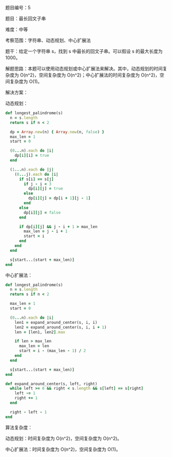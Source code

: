 题目编号：5

题目：最长回文子串

难度：中等

考察范围：字符串、动态规划、中心扩展法

题干：给定一个字符串 s，找到 s 中最长的回文子串。可以假设 s 的最大长度为 1000。

解题思路：本题可以使用动态规划或中心扩展法来解决。其中，动态规划的时间复杂度为 O(n^2)，空间复杂度为 O(n^2)；中心扩展法的时间复杂度为 O(n^2)，空间复杂度为 O(1)。

解决方案：

动态规划：

```ruby
def longest_palindrome(s)
  n = s.length
  return s if n < 2

  dp = Array.new(n) { Array.new(n, false) }
  max_len = 1
  start = 0

  (0...n).each do |i|
    dp[i][i] = true
  end

  (1...n).each do |j|
    (0...j).each do |i|
      if s[i] == s[j]
        if j - i < 3
          dp[i][j] = true
        else
          dp[i][j] = dp[i + 1][j - 1]
        end
      else
        dp[i][j] = false
      end

      if dp[i][j] && j - i + 1 > max_len
        max_len = j - i + 1
        start = i
      end
    end
  end

  s[start...(start + max_len)]
end
```

中心扩展法：

```ruby
def longest_palindrome(s)
  n = s.length
  return s if n < 2

  max_len = 1
  start = 0

  (0...n).each do |i|
    len1 = expand_around_center(s, i, i)
    len2 = expand_around_center(s, i, i + 1)
    len = [len1, len2].max

    if len > max_len
      max_len = len
      start = i - (max_len - 1) / 2
    end
  end

  s[start...(start + max_len)]
end

def expand_around_center(s, left, right)
  while left >= 0 && right < s.length && s[left] == s[right]
    left -= 1
    right += 1
  end

  right - left - 1
end
```

算法复杂度：

动态规划：时间复杂度为 O(n^2)，空间复杂度为 O(n^2)。

中心扩展法：时间复杂度为 O(n^2)，空间复杂度为 O(1)。